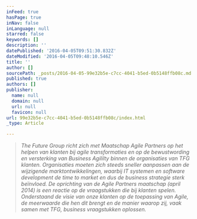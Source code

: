 ```yaml
---
inFeed: true
hasPage: true
inNav: false
inLanguage: null
starred: false
keywords: []
description: ''
datePublished: '2016-04-05T09:51:30.832Z'
dateModified: '2016-04-05T09:48:10.546Z'
title: ''
author: []
sourcePath: _posts/2016-04-05-99e32b5e-c7cc-4041-b5ed-0b5148ffb08c.md
published: true
authors: []
publisher:
  name: null
  domain: null
  url: null
  favicon: null
url: 99e32b5e-c7cc-4041-b5ed-0b5148ffb08c/index.html
_type: Article

---
```

> _The Future Group richt zich met Maatschap Agile Partners
> op het helpen van klanten bij agile transformaties
> en op de bewustwording en versterking van Business
> Agililty binnen de organisaties van TFG klanten.
> Organisaties moeten zich steeds sneller aanpassen aan
> de wijzigende marktontwikkelingen, waarbij IT systemen
> en software development de time to market en dus de
> business strategie sterk beïnvloed.
> De oprichting van de Agile Partners maatschap (april
> 2014) is een reactie op de vraagstukken die bij klanten
> spelen. Onderstaand de visie van onze klanten op de
> toepassing van Agile, de meerwaarde die hen dit brengt
> en de manier waarop zij, vaak samen met TFG, business
> vraagstukken oplossen._